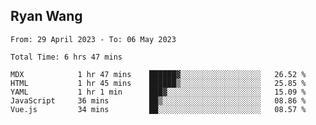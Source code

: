 ## Ryan Wang

<!--START_SECTION:waka-->

```text
From: 29 April 2023 - To: 06 May 2023

Total Time: 6 hrs 47 mins

MDX            1 hr 47 mins    ██████▓░░░░░░░░░░░░░░░░░░   26.52 %
HTML           1 hr 45 mins    ██████▒░░░░░░░░░░░░░░░░░░   25.85 %
YAML           1 hr 1 min      ███▓░░░░░░░░░░░░░░░░░░░░░   15.09 %
JavaScript     36 mins         ██▒░░░░░░░░░░░░░░░░░░░░░░   08.86 %
Vue.js         34 mins         ██░░░░░░░░░░░░░░░░░░░░░░░   08.57 %
```

<!--END_SECTION:waka-->
